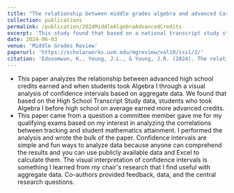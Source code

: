 ```yaml
---
title: "The relationship between middle grades algebra and advanced Carnegie credits: A QuantCrit analysis"
collection: publications
permalink: /publication/2024MiddleAlgebraAdvancedCredits
excerpt: 'This study found that based on a national transcript study students who took Algebra I before high school on average earned more advanced credits.'
date: 2024-06-03
venue: 'Middle Grades Review'
paperurl: 'https://scholarworks.uvm.edu/mgreview/vol10/iss1/3/'
citation: 'Edosomwan, K., Young, J.L., & Young, J.R. (2024). The relationship between middle grades algebra and advanced Carnegie credits: A QuantCrit analysis. <i>Middle Grades Review, 10</i>(1), 1-10. https://scholarworks.uvm.edu/mgreview/vol10/iss1/3/'
---
```


- This paper analyzes the relationship between advanced high school credits earned and when students took Algebra I through a visual analysis of confidence intervals based on aggregate data. We found that based on the High School Transcript Study data, students who took Algebra I before high school on average earned more advanced credits.
- This paper came from a question a committee member gave me for my qualifying exams based on my interest in analyzing the correlations between tracking and student mathematics attainment. I performed the analysis and wrote the bulk of the paper. Confidence intervals are simple and fun ways to analyze data because anyone can comprehend the results and you can use publicly available data and Excel to calculate them. The visual interpretation of confidence intervals is something I learned from my chair's research that I find useful with aggregate data. Co-authors provided feedback, data, and the central research questions.